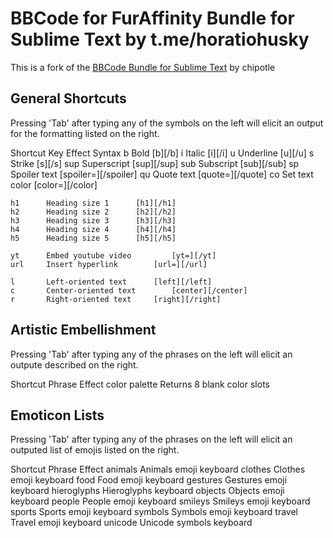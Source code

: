 # BBCode for FurAffinity Bundle for Sublime Text by t.me/horatiohusky

This is a fork of the [BBCode Bundle for Sublime Text][1] by chipotle

[1]: https://github.com/chipotle

## General Shortcuts

Pressing 'Tab' after typing any of the symbols on the left
will elicit an output for the formatting listed on the right.

Shortcut Key	Effect			Syntax
    b    		Bold			[b][/b]
    i    		Italic			[i][/i]
    u    		Underline			[u][/u]
    s    		Strike			[s][/s]
    sup		Superscript		[sup][/sup]
    sub		Subscript			[sub][/sub]
    sp		Spoiler text		[spoiler=][/spoiler]
    qu		Quote text			[quote=][/quote]
    co		Set text color		[color=][/color]

    h1		Heading size 1		[h1][/h1]
    h2		Heading size 2		[h2][/h2]
    h3 		Heading size 3		[h3][/h3]
    h4		Heading size 4		[h4][/h4]
    h5 		Heading size 5		[h5][/h5]

    yt		Embed youtube video 		[yt=][/yt]
    url		Insert hyperlink 		[url=][/url]

    l		Left-oriented text		[left][/left]
    c		Center-oriented text		[center][/center]
    r		Right-oriented text		[right][/right]

## Artistic Embellishment

Pressing 'Tab' after typing any of the phrases on the left
will elicit an outpute described on the right.

Shortcut Phrase	Effect
    color palette	Returns 8 blank color slots

## Emoticon Lists

Pressing 'Tab' after typing any of the phrases on the left
will elicit an outputed list of emojis listed on the right.

Shortcut Phrase	Effect
    animals		Animals emoji keyboard
    clothes		Clothes emoji keyboard
    food		Food emoji keyboard
    gestures		Gestures emoji keyboard
    hieroglyphs	Hieroglyphs keyboard
    objects		Objects emoji keyboard
    people		People emoji keyboard
    smileys		Smileys emoji keyboard
    sports 		Sports emoji keyboard
    symbols		Symbols emoji keyboard
    travel		Travel emoji keyboard
    unicode		Unicode symbols keyboard












